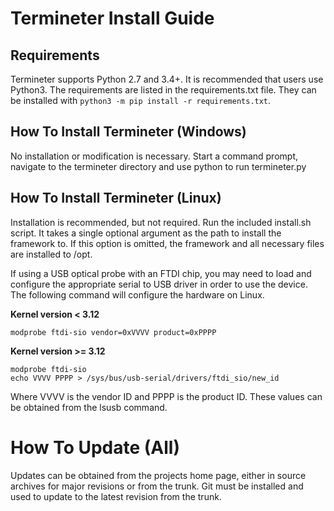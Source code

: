 # Termineter Install Guide
## Requirements
Termineter supports Python 2.7 and 3.4+. It is recommended that
users use Python3.
The requirements are listed in the requirements.txt file. They can
be installed with `python3 -m pip install -r requirements.txt`.

## How To Install Termineter (Windows)
No installation or modification is necessary.  Start a command
prompt, navigate to the termineter directory and use python to run
termineter.py

## How To Install Termineter (Linux)
Installation is recommended, but not required. Run the included
install.sh script.  It takes a single optional argument as the path
to install the framework to.  If this option  is omitted, the
framework and all necessary files are installed to /opt.

If using a USB optical probe with an FTDI chip, you may need to load
and configure the appropriate serial to USB driver in order to use
the device. The following command will configure the hardware on
Linux.

**Kernel version < 3.12**
```
modprobe ftdi-sio vendor=0xVVVV product=0xPPPP
```

**Kernel version >= 3.12**
```
modprobe ftdi-sio
echo VVVV PPPP > /sys/bus/usb-serial/drivers/ftdi_sio/new_id
```

Where VVVV is the vendor ID and PPPP is the product ID.  These
values can be obtained from the lsusb command.

# How To Update (All)
Updates can be obtained from the projects home page, either in
source archives for major revisions or from the trunk.  Git must be
installed and used to update to the latest revision from the trunk.
